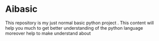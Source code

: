 # Aibasic
This repository is my just normal basic  python project . This content will help you much to get better understanding of the python language moreover help to make understand about  
